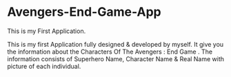 # Avengers-End-Game-App

This is my First Application.

This is my first Application fully designed & developed by myself. It give you the information about the Characters Of The Avengers : End Game . The information consists of Superhero Name, Character Name & Real Name with picture of each individual.
